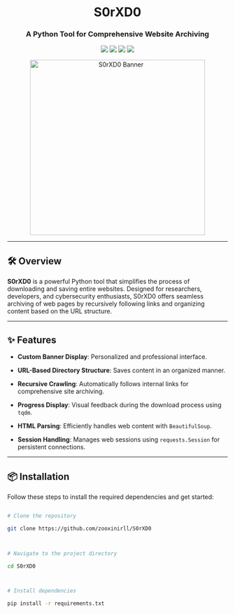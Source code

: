 

<h1 align="center">S0rXD0</h1>

<h3 align="center">A Python Tool for Comprehensive Website Archiving</h3>



<p align="center">

  <img src="https://img.shields.io/badge/Python-3.8%2B-blue?style=for-the-badge&logo=python" />

  <img src="https://img.shields.io/github/license/zooxinirll/S0rXD0?style=for-the-badge" />

  <img src="https://img.shields.io/github/stars/zooxinirll/S0rXD0?style=for-the-badge&logo=github" />

  <img src="https://img.shields.io/badge/Maintained-Yes-brightgreen?style=for-the-badge" />

</p>



<p align="center">

  <img src="https://media.giphy.com/media/8kdugL9NQxzOQ/giphy.gif" width="400px" alt="S0rXD0 Banner" />

</p>



---



## 🛠️ Overview



**S0rXD0** is a powerful Python tool that simplifies the process of downloading and saving entire websites. Designed for researchers, developers, and cybersecurity enthusiasts, S0rXD0 offers seamless archiving of web pages by recursively following links and organizing content based on the URL structure.



---



## ✨ Features



- **Custom Banner Display**: Personalized and professional interface.

- **URL-Based Directory Structure**: Saves content in an organized manner.

- **Recursive Crawling**: Automatically follows internal links for comprehensive site archiving.

- **Progress Display**: Visual feedback during the download process using `tqdm`.

- **HTML Parsing**: Efficiently handles web content with `BeautifulSoup`.

- **Session Handling**: Manages web sessions using `requests.Session` for persistent connections.



---



## 📦 Installation



Follow these steps to install the required dependencies and get started:



```bash

# Clone the repository

git clone https://github.com/zooxinirll/S0rXD0



# Navigate to the project directory

cd S0rXD0



# Install dependencies

pip install -r requirements.txt
